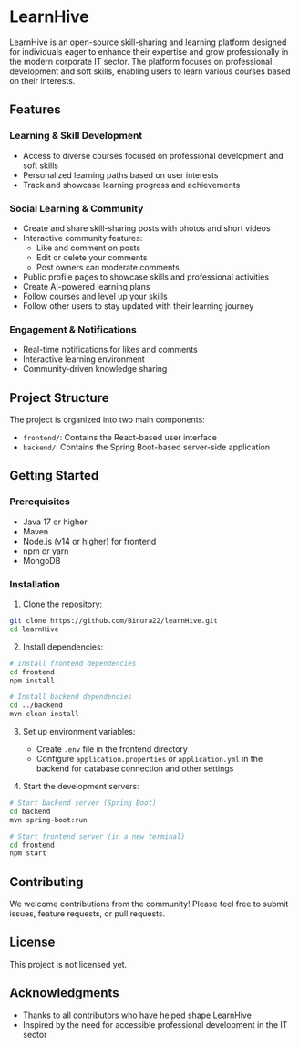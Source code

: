 # LearnHive

LearnHive is an open-source skill-sharing and learning platform designed for individuals eager to enhance their expertise and grow professionally in the modern corporate IT sector. The platform focuses on professional development and soft skills, enabling users to learn various courses based on their interests.

## Features

### Learning & Skill Development
- Access to diverse courses focused on professional development and soft skills
- Personalized learning paths based on user interests
- Track and showcase learning progress and achievements

### Social Learning & Community
- Create and share skill-sharing posts with photos and short videos
- Interactive community features:
  - Like and comment on posts
  - Edit or delete your comments
  - Post owners can moderate comments
- Public profile pages to showcase skills and professional activities
- Create AI-powered learning plans
- Follow courses and level up your skills
- Follow other users to stay updated with their learning journey

### Engagement & Notifications
- Real-time notifications for likes and comments
- Interactive learning environment
- Community-driven knowledge sharing

## Project Structure

The project is organized into two main components:

- `frontend/`: Contains the React-based user interface
- `backend/`: Contains the Spring Boot-based server-side application

## Getting Started

### Prerequisites
- Java 17 or higher
- Maven
- Node.js (v14 or higher) for frontend
- npm or yarn
- MongoDB

### Installation

1. Clone the repository:
```bash
git clone https://github.com/Binura22/learnHive.git
cd learnHive
```

2. Install dependencies:
```bash
# Install frontend dependencies
cd frontend
npm install

# Install backend dependencies
cd ../backend
mvn clean install
```

3. Set up environment variables:
   - Create `.env` file in the frontend directory
   - Configure `application.properties` or `application.yml` in the backend for database connection and other settings

4. Start the development servers:
```bash
# Start backend server (Spring Boot)
cd backend
mvn spring-boot:run

# Start frontend server (in a new terminal)
cd frontend
npm start
```

## Contributing

We welcome contributions from the community! Please feel free to submit issues, feature requests, or pull requests.

## License

This project is not licensed yet.

## Acknowledgments

- Thanks to all contributors who have helped shape LearnHive
- Inspired by the need for accessible professional development in the IT sector
